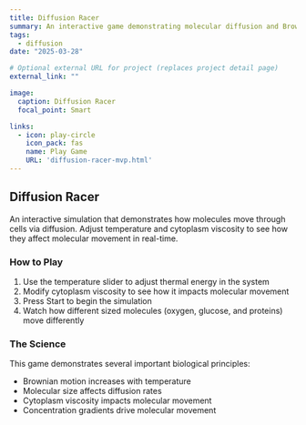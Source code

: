 ```yaml
---
title: Diffusion Racer
summary: An interactive game demonstrating molecular diffusion and Brownian motion
tags:
  - diffusion
date: "2025-03-28"

# Optional external URL for project (replaces project detail page)
external_link: ""

image:
  caption: Diffusion Racer
  focal_point: Smart

links:
  - icon: play-circle
    icon_pack: fas
    name: Play Game
    URL: 'diffusion-racer-mvp.html'
---
```



## Diffusion Racer

An interactive simulation that demonstrates how molecules move through cells via diffusion. Adjust temperature and cytoplasm viscosity to see how they affect molecular movement in real-time.

### How to Play

1. Use the temperature slider to adjust thermal energy in the system
2. Modify cytoplasm viscosity to see how it impacts molecular movement
3. Press Start to begin the simulation
4. Watch how different sized molecules (oxygen, glucose, and proteins) move differently


### The Science

This game demonstrates several important biological principles:
- Brownian motion increases with temperature
- Molecular size affects diffusion rates
- Cytoplasm viscosity impacts molecular movement
- Concentration gradients drive molecular movement
